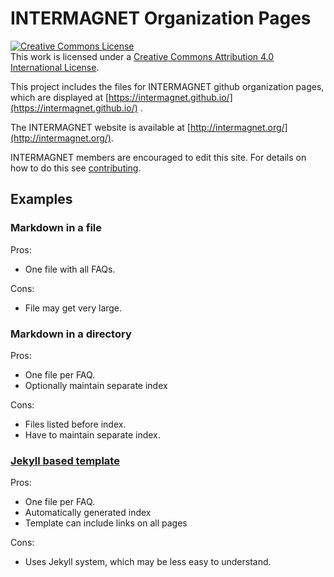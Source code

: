 # INTERMAGNET Organization Pages

<a rel="license" href="http://creativecommons.org/licenses/by/4.0/"><img alt="Creative Commons License" style="border-width:0" src="https://i.creativecommons.org/l/by/4.0/80x15.png" /></a><br />This work is licensed under a <a rel="license" href="http://creativecommons.org/licenses/by/4.0/">Creative Commons Attribution 4.0 International License</a>.


This project includes the files for INTERMAGNET github organization pages, which are displayed at [https://intermagnet.github.io/](https://intermagnet.github.io/) .

The INTERMAGNET website is available at [http://intermagnet.org/](http://intermagnet.org/).

INTERMAGNET members are encouraged to edit this site. For details on how to do this see
[contributing](CONTRIBUTING.md).


## Examples

### Markdown in a file

Pros:

- One file with all FAQs.

Cons:

- File may get very large.

### Markdown in a directory

Pros:

- One file per FAQ.
- Optionally maintain separate index

Cons:

- Files listed before index.
- Have to maintain separate index.

### [Jekyll based template](https://intermagnet.github.io/)

Pros:

- One file per FAQ.
- Automatically generated index
- Template can include links on all pages

Cons:

- Uses Jekyll system, which may be less easy to understand.
